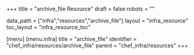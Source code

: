 +++
title = "archive_file Resource"
draft = false
robots = ""

data_path = ["infra","resources","archive_file"]
layout = "infra_resource"
toc_layout = "infra_resource_toc"

[menu]
  [menu.infra]
    title = "archive_file"
    identifier = "chef_infra/resources/archive_file"
    parent = "chef_infra/resources"
+++

<!-- The contents of this page are automatically generated from the archive_file.yaml file in the data/infra/resources directory. -->
<!-- To suggest a change, edit the https://github.com/chef/chef/blob/main/lib/chef/resource/archive_file.rb file and submit a pull request to the https://github.com/chef/chef repository. -->
<!-- markdownlint-disable-file -->
